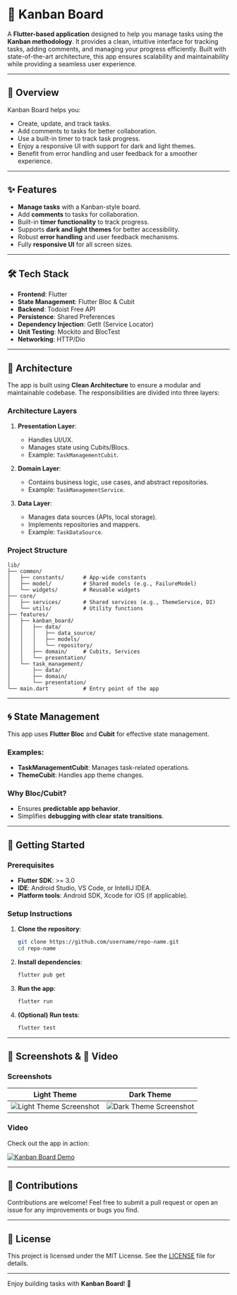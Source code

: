 
# 📝 Kanban Board

A **Flutter-based application** designed to help you manage tasks using the **Kanban methodology**. It provides a clean, intuitive interface for tracking tasks, adding comments, and managing your progress efficiently. Built with state-of-the-art architecture, this app ensures scalability and maintainability while providing a seamless user experience.

---

## 🚀 Overview

Kanban Board helps you:
- Create, update, and track tasks.
- Add comments to tasks for better collaboration.
- Use a built-in timer to track task progress.
- Enjoy a responsive UI with support for dark and light themes.
- Benefit from error handling and user feedback for a smoother experience.

---

## ✨ Features

- **Manage tasks** with a Kanban-style board.
- Add **comments** to tasks for collaboration.
- Built-in **timer functionality** to track progress.
- Supports **dark and light themes** for better accessibility.
- Robust **error handling** and user feedback mechanisms.
- Fully **responsive UI** for all screen sizes.

---

## 🛠️ Tech Stack

- **Frontend**: Flutter
- **State Management**: Flutter Bloc & Cubit
- **Backend**: Todoist Free API
- **Persistence**: Shared Preferences
- **Dependency Injection**: GetIt (Service Locator)
- **Unit Testing**: Mockito and BlocTest
- **Networking**: HTTP/Dio

---

## 🧱 Architecture

The app is built using **Clean Architecture** to ensure a modular and maintainable codebase. The responsibilities are divided into three layers:

### Architecture Layers

1. **Presentation Layer**:
   - Handles UI/UX.
   - Manages state using Cubits/Blocs.
   - Example: `TaskManagementCubit`.

2. **Domain Layer**:
   - Contains business logic, use cases, and abstract repositories.
   - Example: `TaskManagementService`.

3. **Data Layer**:
   - Manages data sources (APIs, local storage).
   - Implements repositories and mappers.
   - Example: `TaskDataSource`.

### Project Structure

```plaintext
lib/
├── common/
│   ├── constants/      # App-wide constants
│   ├── model/          # Shared models (e.g., FailureModel)
│   └── widgets/        # Reusable widgets
├── core/
│   ├── services/       # Shared services (e.g., ThemeService, DI)
│   └── utils/          # Utility functions
├── features/
│   ├── kanban_board/
│   │   ├── data/
│   │   │   ├── data_source/
│   │   │   ├── models/
│   │   │   └── repository/
│   │   ├── domain/     # Cubits, Services
│   │   └── presentation/
│   └── task_management/
│       ├── data/
│       ├── domain/
│       └── presentation/
└── main.dart           # Entry point of the app
```

---

## 🌀 State Management

This app uses **Flutter Bloc** and **Cubit** for effective state management.

### Examples:
- **TaskManagementCubit**: Manages task-related operations.
- **ThemeCubit**: Handles app theme changes.

### Why Bloc/Cubit?
- Ensures **predictable app behavior**.
- Simplifies **debugging with clear state transitions**.

---

## 🚦 Getting Started

### Prerequisites
- **Flutter SDK**: >= 3.0
- **IDE**: Android Studio, VS Code, or IntelliJ IDEA.
- **Platform tools**: Android SDK, Xcode for iOS (if applicable).

### Setup Instructions

1. **Clone the repository**:
   ```bash
   git clone https://github.com/username/repo-name.git
   cd repo-name
   ```

2. **Install dependencies**:
   ```bash
   flutter pub get
   ```

3. **Run the app**:
   ```bash
   flutter run
   ```

4. **(Optional) Run tests**:
   ```bash
   flutter test
   ```

---

## 📸 Screenshots & 🎥 Video

### Screenshots
| Light Theme | Dark Theme |
|-------------|------------|
| ![Light Theme Screenshot](https://i.ibb.co/6Nz2yCw/kanban-board-light.png) | ![Dark Theme Screenshot](https://i.ibb.co/7X383jd/kanban-board.png) |
### Video
Check out the app in action:

[![Kanban Board Demo](https://i.ibb.co/7X383jd/kanban-board.png)](https://www.veed.io/view/16ca8058-7948-4bb4-805c-1e5f7574ef02?panel=share)

---

## 🤝 Contributions

Contributions are welcome! Feel free to submit a pull request or open an issue for any improvements or bugs you find.

---

## 📜 License

This project is licensed under the MIT License. See the [LICENSE](LICENSE) file for details.

---

Enjoy building tasks with **Kanban Board**! 🎉
```